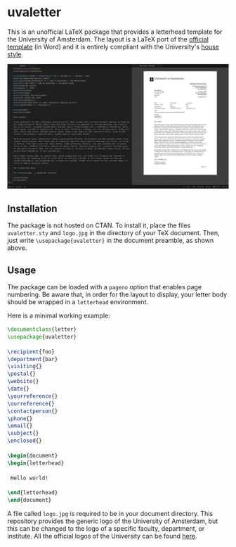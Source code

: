 # uvaletter

This is an unofficial LaTeX package that provides a letterhead template for the University of Amsterdam. The layout is a LaTeX port of the [official template](https://www.uva.nl/over-de-uva/over-de-universiteit/huisstijl/downloadstools/brief/brief.html) (in Word) and it is entirely compliant with the University's [house style](https://www.uva.nl/over-de-uva/over-de-universiteit/huisstijl/huisstijl.html).

![](https://github.com/piazzai/uvaletter/blob/master/demo/demo.jpg)

## Installation

The package is not hosted on CTAN. To install it, place the files `uvaletter.sty` and `logo.jpg` in the directory of your TeX document. Then, just write `\usepackage{uvaletter}` in the document preamble, as shown above.

## Usage

The package can be loaded with a `pageno` option that enables page numbering. Be aware that, in order for the layout to display, your letter body should be wrapped in a `letterhead` environment.

Here is a minimal working example:

```tex
\documentclass{letter}
\usepackage{uvaletter}

\recipient{foo}
\department{bar}
\visiting{}
\postal{}
\website{}
\date{}
\yourreference{}
\ourreference{}
\contactperson{}
\phone{}
\email{}
\subject{}
\enclosed{}

\begin{document}
\begin{letterhead}

 Hello world!

\end{letterhead}
\end{document}
```

A file called `logo.jpg` is required to be in your document directory. This repository provides the generic logo of the University of Amsterdam, but this can be changed to the logo of a specific faculty, department, or institute. All the official logos of the University can be found [here](https://www.uva.nl/over-de-uva/over-de-universiteit/huisstijl/huisstijlelementen/logo/logo.html).
